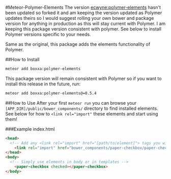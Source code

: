 #Meteor-Polymer-Elements
The version [ecwyne:polymer-elements](http://github.com/ecwyne/meteor-polymer-elements) hasn't been updated so forked it and am keeping the version updated as Polymer updates theirs so I would suggest rolling your own bower and package version for anything in production as this will stay current with Polymer. I am keeping this package version consistent with polymer. See below to install Polymer versions specific to your needs.

Same as the original, this package adds the elements functionality of Polymer.

##How to Install

```bash
meteor add boxxa:polymer-elements
```

This package version will remain consistent with Polymer so if you want to install this release in the future, run:
```bash
meteor add boxxa:polymer-elements@=0.5.4
```
##How to Use
After your first `meteor run` you can browse your `[APP_DIR]/public/bower_components/` directory to find installed elements. See below for how to `<link rel="import"` these elements and start using them!

###Example
index.html
```html
<head>
  <!-- Add any <link rel="import" href="[path/to/element]"> tags you will use -->
	<link rel="import" href="bower_components/paper-checkbox/paper-checkbox.html">
</head>
<body>
  <!-- Simply use elements in body or in templates -->
	<paper-checkbox checked></paper-checkbox>
</body>
```